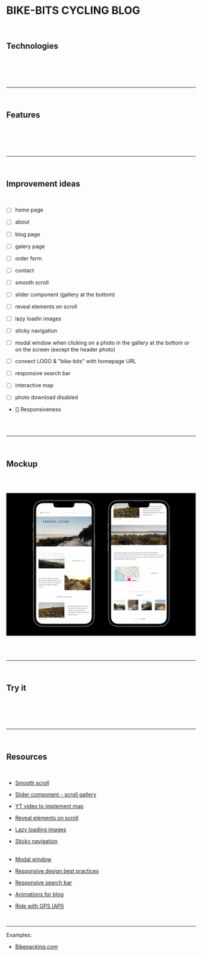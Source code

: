 # BIKE-BITS CYCLING BLOG

<br>

## Technologies

<br>

<br><br>

<hr />
<br>

## Features

<br>

<br><br>

<hr />
<br>

## Improvement ideas

<br>

- [ ] home page
- [ ] about
- [ ] blog page
- [ ] galery page
- [ ] order form
- [ ] contact
      <br>

- [ ] smooth scroll
- [ ] slider component (gallery at the bottom)
- [ ] reveal elements on scroll
- [ ] lazy loadin images
- [ ] sticky navigation
      <br>

- [ ] modal window when clicking on a photo in the gallery at the bottom or on the screen (except the header photo)
- [ ] connect LOGO & "bike-bits" with homepage URL
- [ ] responsive search bar
- [ ] interactive map
- [ ] photo download disabled
      <br>

- [] Responsiveness

<br><br>

<hr />
<br>

## Mockup

<br><br>

![mobile blog mockup](./assets/mockups/mockup-mobile-blog.png)

<br><br>

<hr />
<br>

## Try it

<br>

[]()

<br><br>

<hr />
<br>

## Resources

<br>

- [Smooth scroll](https://github.com/emarekica/DOM/blob/master/notes/DOM-events.md#4-implementing-smooth-scrolling)
  <br>

- [Slider component - scroll gallery](https://github.com/emarekica/DOM/blob/master/notes/DOM-events.md#15-building-a-slider-component)
  <br>

- [YT video to implement map](https://www.youtube.com/watch?v=bmpI252DmiI&t=45s)
  <br>

- [Reveal elements on scroll](https://github.com/emarekica/DOM/blob/master/notes/DOM-events.md#13-revealing-elements-on-scroll)
  <br>

- [Lazy loading images](https://github.com/emarekica/DOM/blob/master/notes/DOM-events.md#14-lazy-loading-images)
  <br>

- [Sticky navigation](https://github.com/emarekica/DOM/blob/master/notes/DOM-events.md#implementing-sticky-navigation)
  <br><br>

- [Modal window](https://www.youtube.com/watch?v=3PHXvlpOkf4&t=5943s)
  <br>

- [Responsive design best practices](https://designmodo.com/responsive-design-examples/)
  <br>

- [Responsive search bar](https://www.youtube.com/watch?v=4DR9Uvu1vnM)
  <br>

- [Animations for blog](https://www.youtube.com/watch?v=sN93DRYkCO8&list=PLmGRn_VnTuAxIHKjfgoOEOIk72PeZdbaB&index=6)
  <br>

- [Ride with GPS (API)](https://ridewithgps.com/api)

<br>

---

Examples:

- [Bikepacking.com](https://bikepacking.com/)
